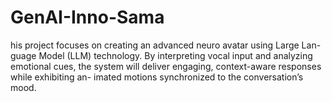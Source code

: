 # GenAI-Inno-Sama
his project focuses on creating an advanced neuro avatar using Large Lan- guage Model (LLM) technology. By interpreting vocal input and analyzing emotional cues, the system will deliver engaging, context-aware responses while exhibiting an- imated motions synchronized to the conversation’s mood.
